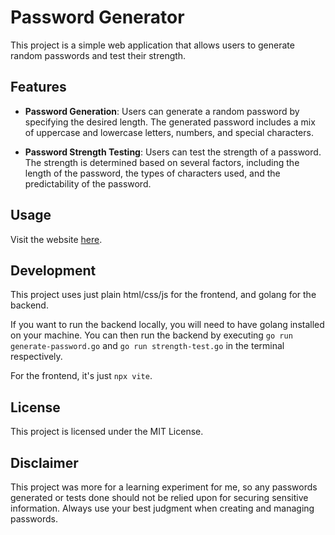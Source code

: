 # Password Generator

This project is a simple web application that allows users to generate random passwords and test their strength.

## Features

- **Password Generation**: Users can generate a random password by specifying the desired length. The generated password includes a mix of uppercase and lowercase letters, numbers, and special characters.

- **Password Strength Testing**: Users can test the strength of a password. The strength is determined based on several factors, including the length of the password, the types of characters used, and the predictability of the password.

## Usage

Visit the website [here](https://jwt2706.ca/PasswordGenerator).

## Development

This project uses just plain html/css/js for the frontend, and golang for the backend.

If you want to run the backend locally, you will need to have golang installed on your machine. You can then run the backend by executing `go run generate-password.go` and `go run strength-test.go` in the terminal respectively.

For the frontend, it's just `npx vite`.

## License

This project is licensed under the MIT License.

## Disclaimer

This project was more for a learning experiment for me, so any passwords generated or tests done should not be relied upon for securing sensitive information. Always use your best judgment when creating and managing passwords.
